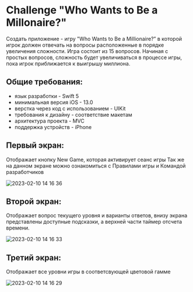 #  Challenge "Who Wants to Be a Millonaire?"

Создать приложение - игру "Who Wants to Be a Millionaire?” в которой игрок должен отвечать на вопросы расположенные в порядке увеличения сложности. Игра состоит из 15 вопросов. Начиная с простых вопросов, сложность будет увеличиваться в процессе игры, пока игрок приближается к выигрышу миллиона.

## Общие требования:

+ язык разработки - Swift 5
+ минимальная версия iOS - 13.0
+ верстка через код с использованием - UIKit
+ требования к дизайну - соответствие макетам
+ архитектура проекта - MVC
+ поддержка устройств - iPhone



## Первый экран:

Отображает кнопку New Game, которая активирует сеанс игры
Так же на данном экране можно ознакомиться с Правилами игры и Командой разработчиков

![2023-02-10 14 16 36](https://user-images.githubusercontent.com/96026060/218079547-f2378e37-fef1-456a-bffe-e54d4595747f.jpg)

## Второй экран:

Отображает вопрос текущего уровня и варианты ответов, внизу экрана представлены доступные подсказки, а верхней части таймер отсчета времени.

![2023-02-10 14 16 33](https://user-images.githubusercontent.com/96026060/218079644-24b4b1b7-5efb-41d0-afbe-6adda160a086.jpg)

## Третий экран:

Отображает все уровни игры в соответсвующей цветовой гамме

![2023-02-10 14 16 29](https://user-images.githubusercontent.com/96026060/218079791-62d74ece-8588-4bef-beaa-54542d5ffac2.jpg)
